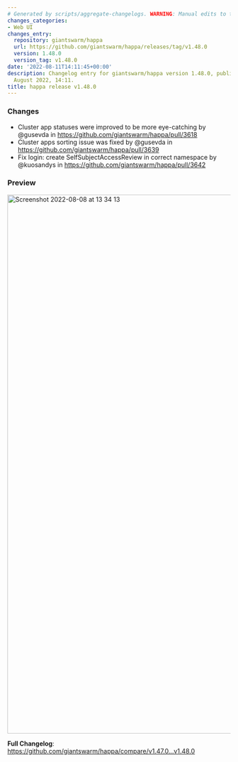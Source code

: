 ```yaml
---
# Generated by scripts/aggregate-changelogs. WARNING: Manual edits to this files will be overwritten.
changes_categories:
- Web UI
changes_entry:
  repository: giantswarm/happa
  url: https://github.com/giantswarm/happa/releases/tag/v1.48.0
  version: 1.48.0
  version_tag: v1.48.0
date: '2022-08-11T14:11:45+00:00'
description: Changelog entry for giantswarm/happa version 1.48.0, published on 11
  August 2022, 14:11.
title: happa release v1.48.0
---
```


### Changes
* Cluster app statuses were improved  to be more eye-catching by @gusevda in https://github.com/giantswarm/happa/pull/3618
* Cluster apps sorting issue was fixed by @gusevda in https://github.com/giantswarm/happa/pull/3639
* Fix login: create SelfSubjectAccessReview in correct namespace by @kuosandys in https://github.com/giantswarm/happa/pull/3642

### Preview
<img width="1214" alt="Screenshot 2022-08-08 at 13 34 13" src="https://user-images.githubusercontent.com/445309/184153119-70d9e9a8-d4bf-4311-8491-5e12d75409e2.png">


**Full Changelog**: https://github.com/giantswarm/happa/compare/v1.47.0...v1.48.0
